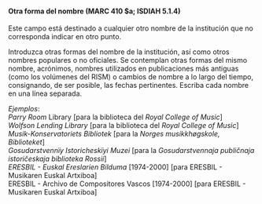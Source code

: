 #### Otra forma del nombre (MARC 410 $a; ISDIAH 5.1.4)

Este campo está destinado a cualquier otro nombre de la institución que no corresponda indicar en otro punto.

Introduzca otras formas del nombre de la institución, así como otros nombres populares o no oficiales. Se contemplan otras formas del mismo nombre, acrónimos, nombres utilizados en publicaciones más antiguas (como los volúmenes del RISM) o cambios de nombre a lo largo del tiempo, consignando, de ser posible, las fechas pertinentes. Escriba cada nombre en una línea separada.  

_Ejemplos_:  
_Parry Room_ Library  [para la biblioteca del _Royal College of Music_]  
_Wolfson Lending Library_ [para la biblioteca del _Royal College of Music_]  
_Musik-Konservatoriets Bibliotek_ [para la _Norges musikkhøgskole, Biblioteket_]  
_Gosudarstvennïy Istoricheskïyi Muzei_ [para la _Gosudarstvennaja publičnaja istoričeskaja biblioteka Rossii_]  
_ERESBIL - Euskal Ereslarien Bilduma_ [1974-2000] [para ERESBIL - Musikaren Euskal Artxiboa]  
ERESBIL - Archivo de Compositores Vascos [1974-2000] [para ERESBIL - Musikaren Euskal Artxiboa]
